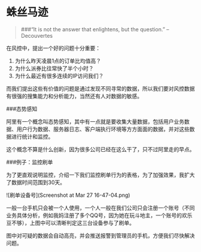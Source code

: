 # 蛛丝马迹

>###“It is not the answer that enlightens, but the question.” – Decouvertes

在风控中，提出一个好的问题十分重要：

1. 为什么昨天凌晨1点的订单比均值高？
2. 为什么派券比往常快了半个小时？
3. 为什么最近有很多连续的IP访问我们？

而我们提出这些有价值的问题是通过发现不同寻常的数据，所以我们要对风控数据有很强的搜集能力和分析能力，当然还有人对数据的敏感。

###态势感知

阿里有一个概念叫态势感知，其中有一点就是要收集大量数据，包括用户业务数据、用户行为数据、服务器日志、客户端执行环境等方方面面的数据，并对这些数据进行统计和监控。

这个概念不算是什么创新，因为很多公司已经在这么干了，只不过阿里走的早点。

###例子：监控刷单

为了更直观说明监控，介绍一下我们监控刷单行为的表格，为了加强效果，我扩大了数据时间范围到30天。

![刷单设备号](Screenshot at Mar 27 16-47-04.png)


一般一台手机只会被一个人使用，一个人一般在我们公司只会注册一个账号（不同业务具体分析，例如我妈注册了多个QQ号，因为她在玩斗地主，一个账号的欢乐豆不够），上图中可以清晰判定这三台设备参与了刷单。

图中对可疑的数据会自动高亮，并会推送报警到管理员的手机，方便我们尽快解决问题。